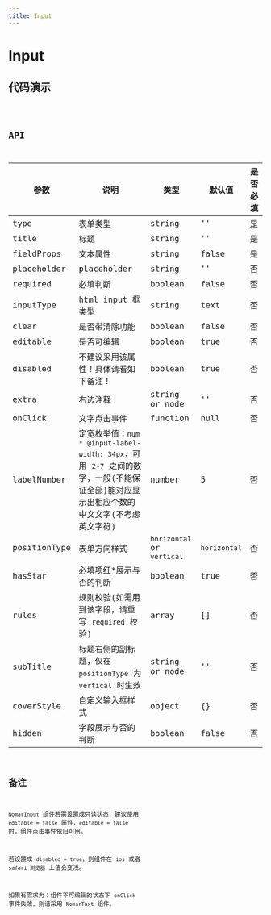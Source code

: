 ```yaml
---
title: Input
---
```


# Input

## 代码演示

<code src="./demo/index.tsx" />

## API

| 参数         | 说明                                                                                                                                  | 类型                       | 默认值       | 是否必填 |
| ------------ | ------------------------------------------------------------------------------------------------------------------------------------- | -------------------------- | ------------ | -------- |
| type         | 表单类型                                                                                                                              | string                     | ''           | 是       |
| title        | 标题                                                                                                                                  | string                     | ''           | 是       |
| fieldProps   | 文本属性                                                                                                                              | string                     | false        | 是       |
| placeholder  | placeholder                                                                                                                           | string                     | ''           | 否       |
| required     | 必填判断                                                                                                                              | boolean                    | false        | 否       |
| inputType    | html input 框类型                                                                                                                     | string                     | text         | 否       |
| clear        | 是否带清除功能                                                                                                                        | boolean                    | false        | 否       |
| editable     | 是否可编辑                                                                                                                            | boolean                    | true         | 否       |
| disabled     | 不建议采用该属性！具体请看如下备注！                                                                                                  | boolean                    | true         | 否       |
| extra        | 右边注释                                                                                                                              | string or node             | ''           | 否       |
| onClick      | 文字点击事件                                                                                                                          | function                   | null         | 否       |
| labelNumber  | 定宽枚举值：`num * @input-label-width: 34px`，可用 `2-7` 之间的数字，一般(不能保证全部)能对应显示出相应个数的中文文字(不考虑英文字符) | number                     | 5            | 否       |
| positionType | 表单方向样式                                                                                                                          | `horizontal` or `vertical` | `horizontal` | 否       |
| hasStar      | 必填项红\*展示与否的判断                                                                                                              | boolean                    | true         | 否       |
| rules        | 规则校验(如需用到该字段，请重写 `required` 校验)                                                                                      | array                      | []           | 否       |
| subTitle     | 标题右侧的副标题，仅在 `positionType` 为 `vertical` 时生效                                                                            | string or node             | ''           | 否       |
| coverStyle   | 自定义输入框样式                                                                                                                      | object                     | {}           | 否       |
| hidden       | 字段展示与否的判断                                                                                                                    | boolean                    | false        | 否       |

## 备注

`NomarInput` 组件若需设置成只读状态，建议使用 `editable = false` 属性，`editable = false` 时，组件点击事件依旧可用。

若设置成 `disabled = true`，则组件在 `ios` 或者 `safari 浏览器` 上值会变浅。

如果有需求为：组件不可编辑的状态下 `onClick` 事件失效，则请采用 `NomarText` 组件。

<!-- ## 组件使用

### NomarInput

<code src="./demo/nomarInput.tsx" />

如需在 `DynamicForm` 中使用，请使用以下 `json`：

```json
{
  type: "input"
  fieldProps: "username",
  required: true,
  placeholder: "请输入",
  title: "用户名",
  inputType: "text",
  clear: true,
  coverStyle:{
    textAlign: "left",
  }
}
```

### ReadOnly

<code src="./demo/readOnly.tsx" />

如需在 `DynamicForm` 中使用，请使用以下 `json`：

```json
{
  type: "input",
  fieldProps: "userAge",
  placeholder: "这里只读不可编辑",
  title: "年龄",
  inputType: "text",
  editable: false,
},
```

### StringExtra

<code src="./demo/stringExtra.tsx" />

如需在 `DynamicForm` 中使用，请使用以下 `json`：

```json
{
  "type": "input",
  "fieldProps": "userClick",
  "placeholder": "0.00",
  "title": "价格",
  "extra": "¥",
  "inputType": "number",
  "required": true
}
```

### NodeExtraClick

<code src="./demo/nodeExtraClick.tsx" />

```json
{
  type: "input",
  fieldProps: "userPosition",
  placeholder: "请定位",
  required: true,
  title: "定位",
  extra: extraImg()
  inputType: "number",
}
```

### TextClick

<code src="./demo/textClick.tsx" />

```json
{
  "type": "input",
  "fieldProps": "userTitle",
  "placeholder": "存在点击事件",
  "required": true,
  "title": "标题",
  "editable": false,
  "onClick": e => console.log(e)
}
```

### TitleTooLong

<code src="./demo/titleTooLong.tsx" />

```json
{
  "type": "input",
  "fieldProps": "usernameTooLong",
  "required": true,
  "placeholder": "请输入",
  "title": "标题名称过长",
  "labelNumber": 7,
  "inputType": "text",
  "clear": true
}
```

### VerticalInput

<code src="./demo/verticalInput.tsx" />

```json
{
  "type": "input",
  "fieldProps": "cardNumber",
  "required": true,
  "placeholder": "请输入",
  "title": "身份证号码",
  "inputType": "text",
  "clear": true,
  "positionType": "vertical",
  "rules": [
    { required: true, message: `请输入` },
    {
      pattern: new RegExp(/^[0-9a-zA-Z_]{1,}$/, 'g'),
      message: '名称只允许包含数字、字母和下划线',
    },
  ],
}
``` -->
